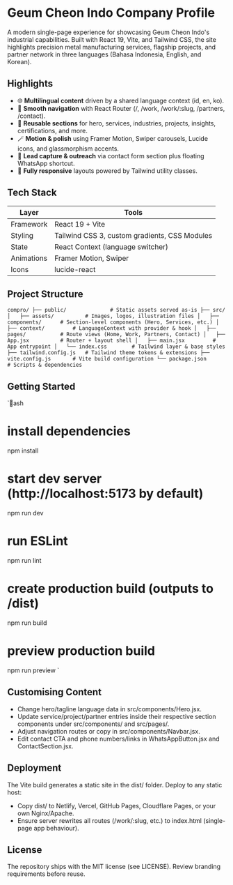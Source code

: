 ﻿# Geum Cheon Indo Company Profile

A modern single-page experience for showcasing Geum Cheon Indo's industrial capabilities. Built with React 19, Vite, and Tailwind CSS, the site highlights precision metal manufacturing services, flagship projects, and partner network in three languages (Bahasa Indonesia, English, and Korean).

## Highlights

- 🌐 **Multilingual content** driven by a shared language context (id, en, ko).
- 🧭 **Smooth navigation** with React Router (/, /work, /work/:slug, /partners, /contact).
- 🧩 **Reusable sections** for hero, services, industries, projects, insights, certifications, and more.
- 🪄 **Motion & polish** using Framer Motion, Swiper carousels, Lucide icons, and glassmorphism accents.
- 🤝 **Lead capture & outreach** via contact form section plus floating WhatsApp shortcut.
- 📱 **Fully responsive** layouts powered by Tailwind utility classes.

## Tech Stack

| Layer | Tools |
| --- | --- |
| Framework | React 19 + Vite |
| Styling | Tailwind CSS 3, custom gradients, CSS Modules |
| State | React Context (language switcher) |
| Animations | Framer Motion, Swiper |
| Icons | lucide-react |

## Project Structure

`
compro/
├── public/              # Static assets served as-is
├── src/
│   ├── assets/          # Images, logos, illustration files
│   ├── components/      # Section-level components (Hero, Services, etc.)
│   ├── context/         # LanguageContext with provider & hook
│   ├── pages/           # Route views (Home, Work, Partners, Contact)
│   ├── App.jsx          # Router + layout shell
│   ├── main.jsx         # App entrypoint
│   └── index.css        # Tailwind layer & base styles
├── tailwind.config.js   # Tailwind theme tokens & extensions
├── vite.config.js       # Vite build configuration
└── package.json         # Scripts & dependencies
`

## Getting Started

`ash
# install dependencies
npm install

# start dev server (http://localhost:5173 by default)
npm run dev

# run ESLint
npm run lint

# create production build (outputs to /dist)
npm run build

# preview production build
npm run preview
`

## Customising Content

- Change hero/tagline language data in src/components/Hero.jsx.
- Update service/project/partner entries inside their respective section components under src/components/ and src/pages/.
- Adjust navigation routes or copy in src/components/Navbar.jsx.
- Edit contact CTA and phone numbers/links in WhatsAppButton.jsx and ContactSection.jsx.

## Deployment

The Vite build generates a static site in the dist/ folder. Deploy to any static host:

- Copy dist/ to Netlify, Vercel, GitHub Pages, Cloudflare Pages, or your own Nginx/Apache.
- Ensure server rewrites all routes (/work/:slug, etc.) to index.html (single-page app behaviour).

## License

The repository ships with the MIT license (see LICENSE). Review branding requirements before reuse.
